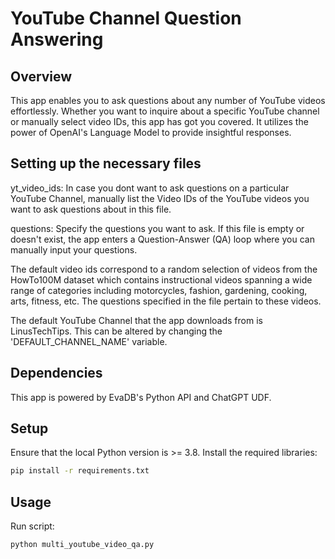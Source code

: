# YouTube Channel Question Answering

## Overview
This app enables you to ask questions about any number of YouTube videos effortlessly. Whether you want to inquire about a specific YouTube channel or manually select video IDs, this app has got you covered. It utilizes the power of OpenAI's Language Model to provide insightful responses.

## Setting up the necessary files

yt_video_ids: In case you dont want to ask questions on a particular YouTube Channel, manually list the Video IDs of the YouTube videos you want to ask questions about in this file.

questions: Specify the questions you want to ask. If this file is empty or doesn't exist, the app enters a Question-Answer (QA) loop where you can manually input your questions.

The default video ids correspond to a random selection of videos from the HowTo100M dataset which contains instructional videos spanning a wide range of categories including motorcycles, fashion, gardening, cooking, arts, fitness, etc. The questions specified in the file pertain to these videos.

The default YouTube Channel that the app downloads from is LinusTechTips. This can be altered by changing the
'DEFAULT_CHANNEL_NAME' variable.

## Dependencies

This app is powered by EvaDB's Python API and ChatGPT UDF.

## Setup
Ensure that the local Python version is >= 3.8. Install the required libraries:

```bat
pip install -r requirements.txt
```

## Usage
Run script: 
```bat
python multi_youtube_video_qa.py
```

